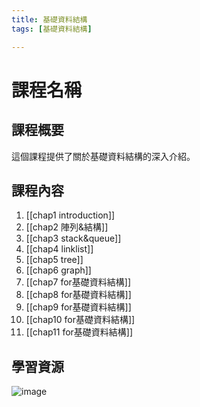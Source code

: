 ```yaml
---
title: 基礎資料結構
tags: [基礎資料結構]

---
```


# 課程名稱

## 課程概要
這個課程提供了關於基礎資料結構的深入介紹。
## 課程內容
1. [[chap1 introduction]]
2. [[chap2 陣列&結構]]
3. [[chap3 stack&queue]]
4. [[chap4 linklist]]
5. [[chap5 tree]]
6. [[chap6 graph]]
7. [[chap7 for基礎資料結構]]
8. [[chap8 for基礎資料結構]]
9. [[chap9 for基礎資料結構]]
10. [[chap10 for基礎資料結構]]
11. [[chap11 for基礎資料結構]]


## 學習資源
![image](rJYBFioQa.png)


